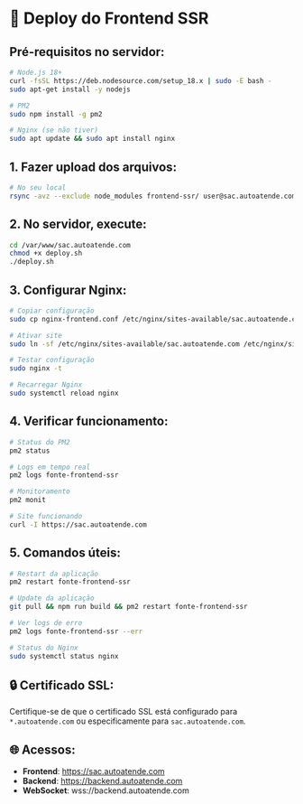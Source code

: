 # 🚀 Deploy do Frontend SSR

## Pré-requisitos no servidor:
```bash
# Node.js 18+
curl -fsSL https://deb.nodesource.com/setup_18.x | sudo -E bash -
sudo apt-get install -y nodejs

# PM2
sudo npm install -g pm2

# Nginx (se não tiver)
sudo apt update && sudo apt install nginx
```

## 1. Fazer upload dos arquivos:
```bash
# No seu local
rsync -avz --exclude node_modules frontend-ssr/ user@sac.autoatende.com:/var/www/sac.autoatende.com/
```

## 2. No servidor, execute:
```bash
cd /var/www/sac.autoatende.com
chmod +x deploy.sh
./deploy.sh
```

## 3. Configurar Nginx:
```bash
# Copiar configuração
sudo cp nginx-frontend.conf /etc/nginx/sites-available/sac.autoatende.com

# Ativar site
sudo ln -sf /etc/nginx/sites-available/sac.autoatende.com /etc/nginx/sites-enabled/

# Testar configuração
sudo nginx -t

# Recarregar Nginx
sudo systemctl reload nginx
```

## 4. Verificar funcionamento:
```bash
# Status do PM2
pm2 status

# Logs em tempo real
pm2 logs fonte-frontend-ssr

# Monitoramento
pm2 monit

# Site funcionando
curl -I https://sac.autoatende.com
```

## 5. Comandos úteis:
```bash
# Restart da aplicação
pm2 restart fonte-frontend-ssr

# Update da aplicação
git pull && npm run build && pm2 restart fonte-frontend-ssr

# Ver logs de erro
pm2 logs fonte-frontend-ssr --err

# Status do Nginx
sudo systemctl status nginx
```

## 🔒 Certificado SSL:
Certifique-se de que o certificado SSL está configurado para `*.autoatende.com` ou especificamente para `sac.autoatende.com`.

## 🌐 Acessos:
- **Frontend**: https://sac.autoatende.com
- **Backend**: https://backend.autoatende.com
- **WebSocket**: wss://backend.autoatende.com